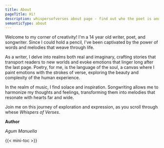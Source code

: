 ```yaml
---
title: About
pageTitle: Hi!
description: whispersofverses about page - find out who the poet is and what whispers of verses is about
semanticType: about
---
```


Welcome to my corner of creativity! I'm a 14 year old writer, poet, and songwriter.
Since I could hold a pencil, I've been captivated by the power of words and melodies
that weave through life.

As a writer, I delve into realms both real and imaginary, crafting stories that 
transport readers to new worlds and evoke emotions that linger long after the last
page. Poetry, for me, is the language of the soul, a canvas where I paint emotions
with the strokes of verse, exploring the beauty and complexity of the human experience.

In the realm of music, I find solace and inspiration. Songwriting allows me to
harmonize my thoughts and feelings, transforming them into melodies that resonate
with hearts far and wide.

Join me on this journey of exploration and expression, as you scroll through whese
*Whispers of Verses*.

**Author** 

*Agum Manuella*

{{< mini-toc >}}
